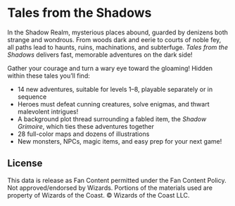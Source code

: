 # Tales from the Shadows

In the Shadow Realm, mysterious places abound, guarded by denizens both strange and wondrous. From woods dark and eerie to courts of noble fey, all paths lead to haunts, ruins, machinations, and subterfuge. *Tales from the Shadows* delivers fast, memorable adventures on the dark side!

Gather your courage and turn a wary eye toward the gloaming! Hidden within these tales you’ll find:

- 14 new adventures, suitable for levels 1–8, playable separately or in sequence
- Heroes must defeat cunning creatures, solve enigmas, and thwart malevolent intrigues!
- A background plot thread surrounding a fabled item, the *Shadow Grimoire*, which ties these adventures together
- 28 full-color maps and dozens of illustrations
- New monsters, NPCs, magic items, and easy prep for your next game!

## License

This data is release as Fan Content permitted under the Fan Content Policy. Not approved/endorsed by Wizards. Portions of the materials used are property of Wizards of the Coast. © Wizards of the Coast LLC.
